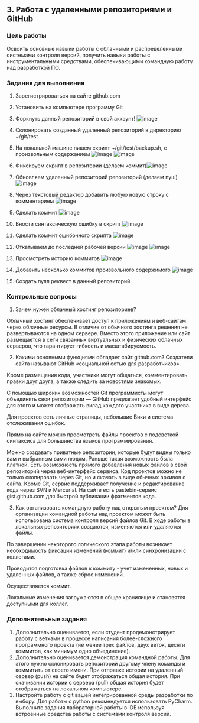 ## 3. Работа с удаленными репозиториями и GitHub


### Цель работы

Освоить основные навыки работы с облачными и распределенными системами контроля версий, получить навыки работы с инструментальными средствами, обеспечивающими командную работу над разработкой ПО.


### Задания для выполнения



1. Зарегистрироваться на сайте github.com
2. Установить на компьютере программу Git
3. Форкнуть данный репозиторий в свой аккаунт!
![image](https://user-images.githubusercontent.com/92590831/140193622-fb56bfbd-8712-47cf-b997-a8b7b1adc983.png)
4. Склонировать созданный удаленный репозиторий в директорию ~/git/test
5. На локальной машине пишем скрипт ~/git/test/backup.sh, с произвольным содержанием 
![image](https://user-images.githubusercontent.com/92590831/140193357-80d50d84-ed8b-461e-a2b8-9a722ebca95c.png)
![image](https://user-images.githubusercontent.com/92590831/140193376-abf3942e-a91e-4fd0-800e-2ecadb5f9a0a.png)
6. Фиксируем скрипт в репозитории (делаем коммит)![image](https://user-images.githubusercontent.com/92590831/140194002-352dc2b2-c012-43f6-bb0d-b3e63f7698aa.png)

7. Обновляем удаленный репозиторий репозиторий (делаем пуш) ![image](https://user-images.githubusercontent.com/92590831/140193968-5ae1d371-3b81-4d16-86ff-32d41727421c.png)

8. Через текстовый редактор добавить любую новую строку с комментарием ![image](https://user-images.githubusercontent.com/92590831/140194122-21e85b30-1874-4f82-bcfe-2aa61c0ab203.png)

9. Сделать коммит ![image](https://user-images.githubusercontent.com/92590831/140194212-e3e60825-a4b5-478e-a778-040219f02bc7.png)

10. Вности синтаксическую ошибку в скрипт ![image](https://user-images.githubusercontent.com/92590831/140194343-5ce8dc94-0b22-41ff-91e3-df6718d839ec.png)

11. Сделать коммит ошибочного скрипта ![image](https://user-images.githubusercontent.com/92590831/140194321-7b4df0f8-e74a-434b-9e1d-285d52d1ab2f.png)

12. Откатываем до последней рабочей версии ![image](https://user-images.githubusercontent.com/92590831/140194538-eacafed6-e595-4152-8808-3661725c3b39.png)
![image](https://user-images.githubusercontent.com/92590831/140194884-7e51c9f7-b846-4889-bc9c-e939ba7d176b.png)

13. Просмотреть историю коммитов ![image](https://user-images.githubusercontent.com/92590831/140194903-3756e318-bdfe-43bc-b1a0-dc953ee6dd9e.png)

15. Добавить несколько коммитов произвольного содержимого ![image](https://user-images.githubusercontent.com/92590831/140194978-31360b1a-5ffd-462f-afa2-709ad5741d26.png)

16. Создать пулл реквест в данный репозиторий


### Контрольные вопросы



1. Зачем нужен облачный хостинг репозиториев?

Облачный хостинг обеспечивает доступ к приложениям и веб-сайтам через облачные ресурсы. В отличие от обычного хостинга решения не развертываются на одном сервере. Вместо этого приложение или сайт размещается в сети связанных виртуальных и физических облачных серверов, что гарантирует гибкость и масштабируемость.

2. Какими основными функциями обладает сайт github.com?
Создатели сайта называют GitHub «социальной сетью для разработчиков».

Кроме размещения кода, участники могут общаться, комментировать правки друг друга, а также следить за новостями знакомых.

С помощью широких возможностей Git программисты могут объединять свои репозитории — GitHub предлагает удобный интерфейс для этого и может отображать вклад каждого участника в виде дерева.

Для проектов есть личные страницы, небольшие Вики и система отслеживания ошибок.

Прямо на сайте можно просмотреть файлы проектов с подсветкой синтаксиса для большинства языков программирования.

Можно создавать приватные репозитории, которые будут видны только вам и выбранным вами людям. Раньше такая возможность была платной.
Есть возможность прямого добавления новых файлов в свой репозиторий через веб-интерфейс сервиса.
Код проектов можно не только скопировать через Git, но и скачать в виде обычных архивов с сайта.
Кроме Git, сервис поддерживает получение и редактирование кода через SVN и Mercurial.
На сайте есть pastebin-сервис gist.github.com для быстрой публикации фрагментов кода.

3. Как организовать командную работу над открытым проектом?
Для организации командной работы над проектом может быть использована система контроля версий файлов Git.
В ходе работы в локальных репозиториях создаются, изменяются или удаляются файлы.

По завершении некоторого логического этапа работы возникает необходимость фиксации изменений (коммит) и/или синхронизации с коллегами.

Проводится подготовка файлов к коммиту - учет измененных, новых и удаленных файлов, а также сброс изменений.

Осуществляется коммит.

Локальные изменения загружаются в общее хранилище и становятся доступными для коллег.


### Дополнительные задания



1. Дополнительно оценивается, если студент продемонстрирует работу с ветками в процессе написания более-сложного программного проекта (не менее трех файлов, двух веток, десяти коммитов, как минимум одно объединение).
2. Дополнительно оценивается демонстрация командной работы. Для этого нужно склонировать репозиторий другому члену команды и коммитить от своего имени. При отправке истории на удаленный сервер (push) на сайте будет отображаться общая история. При скачивании истории с сервера (pull) общая история будет отображаться на локальном компьютере.
3. Настройте работу с git вашей интегрированной среды разработки по выбору. Для работы с python рекомендуется использовать PyCharm. Выполните задания лабораторной работы в IDE используя встроенные средства работы с системами контроля версий.

<!-- Docs to Markdown version 1.0β17 -->
